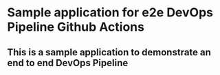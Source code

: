 # Sample application for e2e DevOps Pipeline Github Actions
## This is a sample application to demonstrate an end to end DevOps Pipeline
